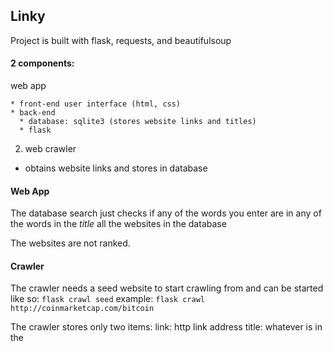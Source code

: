 ## Linky

Project is built with flask, requests, and beautifulsoup

#### 2 components:
  web app
  
    * front-end user interface (html, css)
    * back-end
      * database: sqlite3 (stores website links and titles)
      * flask
 
  2. web crawler
  - obtains website links and stores in database


#### Web App
The database search just checks if any of the words you enter are in any of the
words in the _title_ all the websites in the database

The websites are not ranked.

#### Crawler
The crawler needs a seed website to start crawling from and can be started like
so:
`flask crawl seed`
example:
`flask crawl http://coinmarketcap.com/bitcoin`

The crawler stores only two items:
link: http link address
title: whatever is in the <title> tag

Uses requests to get webpages and beautifulsoup to extract links and titles
